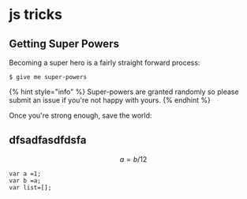 # js tricks

## Getting Super Powers

Becoming a super hero is a fairly straight forward process:

```
$ give me super-powers
```

{% hint style="info" %}
 Super-powers are granted randomly so please submit an issue if you're not happy with yours.
{% endhint %}

Once you're strong enough, save the world:

## dfsadfasdfdsfa

$$
a = b/12
$$

```text
var a =1;
var b =a;
var list=[];

```

